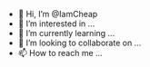 - 👋 Hi, I’m @IamCheap
- 👀 I’m interested in ...
- 🌱 I’m currently learning ...
- 💞️ I’m looking to collaborate on ...
- 📫 How to reach me ...

<!---
IamCheap/IamCheap is a ✨ special ✨ repository because its `README.md` (this file) appears on your GitHub profile.
You can click the Preview link to take a look at your changes.
--->
